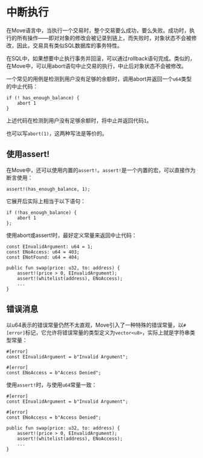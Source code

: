 # 中断执行

在Move语言中，当执行一个交易时，整个交易要么成功，要么失败。成功时，执行的所有操作——即对对象的修改会被记录到链上，而失败时，对象状态不会被修改，因此，交易具有类似SQL数据库的事务特性。

在SQL中，如果想要中止执行事务并回滚，可以通过rollback语句完成。类似的，在Move中，可以用abort语句中止交易的执行，中止后对象状态不会被修改。

一个常见的用例是检测到用户没有足够的余额时，调用abort并返回一个`u64`类型的中止代码：

```
if (! has_enough_balance) {
    abort 1
}
```

上述代码在检测到用户没有足够余额时，将中止并返回代码`1`。

也可以写`abort(1)`，这两种写法是等价的。

## 使用assert!

在Move中，还可以使用内置的`assert!`。`assert!`是一个内置的宏，可以直接作为断言使用：

```
assert!(has_enough_balance, 1);
```

它展开后实际上相当于以下语句：

```
if (!has_enough_balance) {
    abort 1
};
```

使用abort或assert!时，最好定义常量来返回中止代码：

```
const EInvalidArgument: u64 = 1;
const ENoAccess: u64 = 403;
const ENotFound: u64 = 404;

public fun swap(price: u32, to: address) {
    assert!(price > 0, EInvalidArgument);
    assert!(whitelist(address), ENoAccess);
    ...
}
```

## 错误消息

以u64表示的错误常量仍然不太直观，Move引入了一种特殊的错误常量，以`#[error]`标记，它允许将错误常量的类型定义为`vector<u8>`，实际上就是字符串类型常量：

```
#[error]
const EInvalidArgument = b"Invalid Argument";

#[error]
const ENoAccess = b"Access Denied";
```

使用`assert!`时，与使用`u64`常量一致：

```
#[error]
const EInvalidArgument = b"Invalid Argument";

#[error]
const ENoAccess = b"Access Denied";

public fun swap(price: u32, to: address) {
    assert!(price > 0, EInvalidArgument);
    assert!(whitelist(address), ENoAccess);
    ...
}
```
